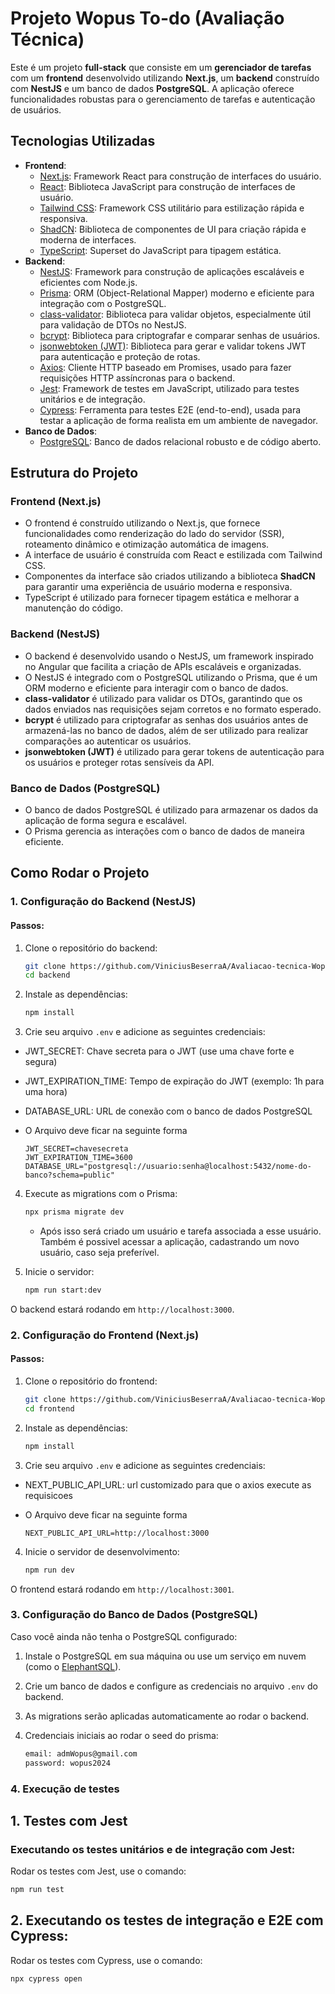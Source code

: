 # Projeto Wopus To-do (Avaliação Técnica)

Este é um projeto **full-stack** que consiste em um **gerenciador de tarefas** com um **frontend** desenvolvido utilizando **Next.js**, um **backend** construído com **NestJS** e um banco de dados **PostgreSQL**. A aplicação oferece funcionalidades robustas para o gerenciamento de tarefas e autenticação de usuários.

## Tecnologias Utilizadas

- **Frontend**:
  - [Next.js](https://nextjs.org/): Framework React para construção de interfaces do usuário.
  - [React](https://reactjs.org/): Biblioteca JavaScript para construção de interfaces de usuário.
  - [Tailwind CSS](https://tailwindcss.com/): Framework CSS utilitário para estilização rápida e responsiva.
  - [ShadCN](https://github.com/shadcn/ui): Biblioteca de componentes de UI para criação rápida e moderna de interfaces.
  - [TypeScript](https://www.typescriptlang.org/): Superset do JavaScript para tipagem estática.
- **Backend**:
  - [NestJS](https://nestjs.com/): Framework para construção de aplicações escaláveis e eficientes com Node.js.
  - [Prisma](https://www.prisma.io/): ORM (Object-Relational Mapper) moderno e eficiente para integração com o PostgreSQL.
  - [class-validator](https://github.com/typestack/class-validator): Biblioteca para validar objetos, especialmente útil para validação de DTOs no NestJS.
  - [bcrypt](https://github.com/kelektiv/bcrypt.js): Biblioteca para criptografar e comparar senhas de usuários.
  - [jsonwebtoken (JWT)](https://github.com/auth0/node-jsonwebtoken): Biblioteca para gerar e validar tokens JWT para autenticação e proteção de rotas.
  - [Axios](https://axios-http.com/ptbr/docs/intro): Cliente HTTP baseado em Promises, usado para fazer requisições HTTP assíncronas para o backend.
  - [Jest](https://jestjs.io/pt-BR/): Framework de testes em JavaScript, utilizado para testes unitários e de integração.
  - [Cypress](https://www.cypress.io/): Ferramenta para testes E2E (end-to-end), usada para testar a aplicação de forma realista em um ambiente de navegador.
- **Banco de Dados**:
  - [PostgreSQL](https://www.postgresql.org/): Banco de dados relacional robusto e de código aberto.

## Estrutura do Projeto

### Frontend (Next.js)

- O frontend é construído utilizando o Next.js, que fornece funcionalidades como renderização do lado do servidor (SSR), roteamento dinâmico e otimização automática de imagens.
- A interface de usuário é construída com React e estilizada com Tailwind CSS.
- Componentes da interface são criados utilizando a biblioteca **ShadCN** para garantir uma experiência de usuário moderna e responsiva.
- TypeScript é utilizado para fornecer tipagem estática e melhorar a manutenção do código.

### Backend (NestJS)

- O backend é desenvolvido usando o NestJS, um framework inspirado no Angular que facilita a criação de APIs escaláveis e organizadas.
- O NestJS é integrado com o PostgreSQL utilizando o Prisma, que é um ORM moderno e eficiente para interagir com o banco de dados.
- **class-validator** é utilizado para validar os DTOs, garantindo que os dados enviados nas requisições sejam corretos e no formato esperado.
- **bcrypt** é utilizado para criptografar as senhas dos usuários antes de armazená-las no banco de dados, além de ser utilizado para realizar comparações ao autenticar os usuários.
- **jsonwebtoken (JWT)** é utilizado para gerar tokens de autenticação para os usuários e proteger rotas sensíveis da API.

### Banco de Dados (PostgreSQL)

- O banco de dados PostgreSQL é utilizado para armazenar os dados da aplicação de forma segura e escalável.
- O Prisma gerencia as interações com o banco de dados de maneira eficiente.

## Como Rodar o Projeto

### 1. Configuração do Backend (NestJS)

#### Passos:

1. Clone o repositório do backend:

   ```bash
   git clone https://github.com/ViniciusBeserraA/Avaliacao-tecnica-Wopus.git
   cd backend
   ```

2. Instale as dependências:

   ```bash
   npm install
   ```

3. Crie seu arquivo `.env` e adicione as seguintes credenciais:

- JWT_SECRET: Chave secreta para o JWT (use uma chave forte e segura)

- JWT_EXPIRATION_TIME: Tempo de expiração do JWT (exemplo: 1h para uma hora)

- DATABASE_URL: URL de conexão com o banco de dados PostgreSQL

- O Arquivo deve ficar na seguinte forma

  ```env
  JWT_SECRET=chavesecreta
  JWT_EXPIRATION_TIME=3600
  DATABASE_URL="postgresql://usuario:senha@localhost:5432/nome-do-banco?schema=public"
  ```

4. Execute as migrations com o Prisma:

   ```bash
   npx prisma migrate dev
   ```

   - Após isso será criado um usuário e tarefa associada a esse usuário. Também é possivel acessar
     a aplicação, cadastrando um novo usuário, caso seja preferível.

5. Inicie o servidor:
   ```bash
   npm run start:dev
   ```

O backend estará rodando em `http://localhost:3000`.

### 2. Configuração do Frontend (Next.js)

#### Passos:

1. Clone o repositório do frontend:

   ```bash
   git clone https://github.com/ViniciusBeserraA/Avaliacao-tecnica-Wopus.git
   cd frontend
   ```

2. Instale as dependências:

   ```bash
   npm install
   ```

3. Crie seu arquivo `.env` e adicione as seguintes credenciais:

- NEXT_PUBLIC_API_URL: url customizado para que o axios execute as requisicoes

- O Arquivo deve ficar na seguinte forma

  ```env
  NEXT_PUBLIC_API_URL=http://localhost:3000
  ```

4. Inicie o servidor de desenvolvimento:
   ```bash
   npm run dev
   ```

O frontend estará rodando em `http://localhost:3001`.

### 3. Configuração do Banco de Dados (PostgreSQL)

Caso você ainda não tenha o PostgreSQL configurado:

1. Instale o PostgreSQL em sua máquina ou use um serviço em nuvem (como o [ElephantSQL](https://www.elephantsql.com/)).
2. Crie um banco de dados e configure as credenciais no arquivo `.env` do backend.
3. As migrations serão aplicadas automaticamente ao rodar o backend.
4. Credenciais iniciais ao rodar o seed do prisma:

   ```bash
   email: admWopus@gmail.com
   password: wopus2024
   ```

### 4. Execução de testes

## 1. Testes com Jest

### Executando os testes unitários e de integração com Jest:

Rodar os testes com Jest, use o comando:

```bash
npm run test
```

## 2. Executando os testes de integração e E2E com Cypress:

Rodar os testes com Cypress, use o comando:

```bash
npx cypress open
```
